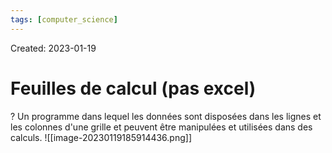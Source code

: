 ```yaml
---
tags: [computer_science] 
---
```

Created: 2023-01-19

# Feuilles de calcul (pas excel)
?
Un programme dans lequel les données sont disposées dans les lignes
et les colonnes d'une grille et peuvent être manipulées et utilisées dans des calculs. ![[image-20230119185914436.png]]
<!--SR:!2024-06-10,172,230-->

